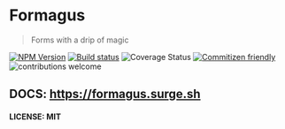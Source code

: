 # Formagus
> Forms with a drip of magic

[![NPM Version][npm-image]][npm-url]
[![Build status](https://github.com/iaroslavshvets/formagus/actions/workflows/tests.yml/badge.svg)](https://github.com/iaroslavshvets/formagus/actions/workflows/tests.yml)
![Coverage Status][codecov-image]
 [![Commitizen friendly](https://img.shields.io/badge/commitizen-friendly-brightgreen.svg)](http://commitizen.github.io/cz-cli/) ![contributions welcome](https://img.shields.io/badge/contributions-welcome-brightgreen.svg?style=flat)

## DOCS: https://formagus.surge.sh

#### LICENSE: MIT
<!-- Markdown link & img definitions -->
[repo]: iaroslavshvets/formagus
[codecov-image]: https://codecov.io/gh/iaroslavshvets/formagus/branch/master/graph/badge.svg
[npm-image]: https://badge.fury.io/js/formagus.svg
[npm-url]: https://badge.fury.io/js/formagus
[npm-downloads]: https://img.shields.io/npm/dm/datadog-metrics.svg?style=flat-square

